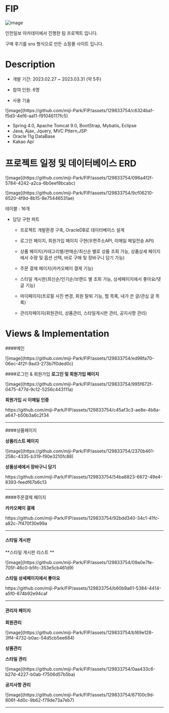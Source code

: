 # FIP
![image](https://github.com/miji-Park/FIP/assets/129833754/b4a6cf35-124b-40e1-9bf7-b61ac49f337b)</br>


인천일보 아카데미에서 진행한 팀 프로젝트 입니다.

구매 후기를 sns 형식으로 만든 쇼핑몰 사이트 입니다.



# Description

- 개발 기간: 2023.02.27 ~ 2023.03.31 (약 5주)

- 참여 인원: 6명

- 사용 기술

<p>![image](https://github.com/miji-Park/FIP/assets/129833754/c6324ba1-f5d3-4ef6-aa11-f91046117fc5)</p>


  - Spring 4.0,  Apache Tomcat 9.0,  BootStrap,  Mybatis,  Eclipse
  - Java,  Ajax,  Jquery,  MVC Pttern,JSP
  - Oracle 11g DataBase
  - Kakao Api

# 프로젝트 일정 및 데이터베이스 ERD

<p> ![image](https://github.com/miji-Park/FIP/assets/129833754/096a4f2f-5784-4242-a2ca-6b0eef8bcabc)</p>

<p>![image](https://github.com/miji-Park/FIP/assets/129833754/9cf06210-6520-4f9d-8b15-8e75446531ae)</p>

테이블 : 16개


- 담당 구현 파트

  - 프로젝트 개발환경 구축, OracleDB로 데이터베이스 설계

  - 로그인 페이지, 회원가입 페이지 구현(우편주소API, 이메일 메일전송 API)

  - 상품 페이지(카테고리별/판매순/최신순 별로 상품 조회 가능, 상품상세 페이지에서 수량 및 옵션 선택, 바로 구매 및 장바구니 담기 가능)

  - 주문 결제 페이지(카카오페이 결제 기능)
  
  - 스타일 게시판(최신순/인기순/브랜드 별 조회 가능, 상세페이지에서 좋아요/댓글 기능)

  - 마이페이지(프로필 사진 변경, 회원 탈퇴 기능, 찜 목록, 내가 쓴 글/관심 글 목록)
  
  - 관리자페이지(회원관리, 상품관리, 스타일게시판 관리, 공지사항 관리)


    

# Views & Implementation

 ####메인
<p>  ![image](https://github.com/miji-Park/FIP/assets/129833754/ed98fa70-06ec-4f2f-9ad3-273b7f0ded0c)</p>
  
  
 ####로그인 & 회원가입
  **로그인 및 회원가입 페이지**
<p>![image](https://github.com/miji-Park/FIP/assets/129833754/995f672f-0475-477d-9c12-5256c443111a)</p>



 **회원가입 시 이메일 인증**
  

<p>https://github.com/miji-Park/FIP/assets/129833754/c45af3c3-ae8e-4b8a-a647-b50b3a6c2f34</p>



  
------

 ####상품페이지

**상품리스트 페이지**
<p>![image](https://github.com/miji-Park/FIP/assets/129833754/2370b461-258c-4335-b319-f90e3210fc88)</p>


**상품상세에서 장바구니 담기**

<p>https://github.com/miji-Park/FIP/assets/129833754/54ba8823-6672-49e4-8393-feedf67b6c13</p>





------

 ####주문결제 페이지

**카카오페이 결제**


<p>https://github.com/miji-Park/FIP/assets/129833754/92bdd340-34c1-41fc-a82c-7f470f30e99a</p>



------

 #### 스타일 게시판

  **스타일 게시판 리스트 **
 <p> ![image](https://github.com/miji-Park/FIP/assets/129833754/09a0e7fe-705f-46c0-b5fc-353e5cb461d9)</p>

  
  **스타일 상세페이지에서 좋아요** 



<p>https://github.com/miji-Park/FIP/assets/129833754/b60b9a61-5384-4414-a5f0-874b92e94caf</p>





------
 #### 관리자 페이지
  
**회원관리**
<p>![image](https://github.com/miji-Park/FIP/assets/129833754/b169e128-3ff4-4732-b0ac-54d5cb5ee684)</p>


**상품관리**



**스타일 관리**
<p>![image](https://github.com/miji-Park/FIP/assets/129833754/0aa433c6-b27d-4227-b0ab-f7506d57b5ba)</p>


**공지사항 관리**
<p>![image](https://github.com/miji-Park/FIP/assets/129833754/67100c9d-806f-4d0c-9b62-f79de73a7eb7)</p>
 
 

------




